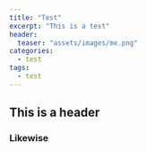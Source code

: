 ```yaml
---
title: "Test"
excerpt: "This is a test"
header:
  teaser: "assets/images/me.png"
categories:
  - test
tags:
  - test
---
```

## This is a header

### Likewise
